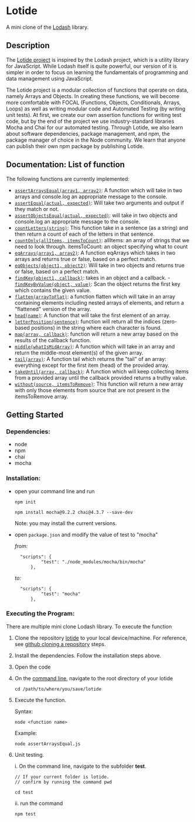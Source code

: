 # Lotide

A mini clone of the [Lodash](https://lodash.com) library.

## Description
The [Lotide project](https://github.com/Rusgyn/lotide) is inspired by the Lodash project, which is a utility library for JavaScript. While Lodash itself is quite powerful, our version of it is simpler in order to focus on learning the fundamentals of programming and data management using JavaScript.

The Lotide project is a modular collection of functions that operate on data, namely Arrays and Objects. In creating these functions, we will become more comfortable with FOCAL (Functions, Objects, Conditionals, Arrays, Loops) as well as writing modular code and Automated Testing (by writing unit tests). At first, we create our own assertion functions for writing test code, but by the end of the project we use industry-standard libraries Mocha and Chai for our automated testing. Through Lotide, we also learn about software dependencies, package management, and npm, the package manager of choice in the Node community. We learn that anyone can publish their own npm package by publishing Lotide.

## Documentation: List of function

The following functions are currently implemented:

- [`assertArraysEqual(array1, array2)`](https://github.com/Rusgyn/lotide/blob/main/assertArraysEqual.js): A function which will take in two arrays and console.log an appropriate message to the console.
- [`assertEqual(actual, expected)`](https://github.com/Rusgyn/lotide/blob/main/assertEqual.js): Will take two arguments and output if they match or not.
- [`assertObjectsEqual(actual, expected)`](https://github.com/Rusgyn/lotide/blob/main/assertObjectsEqual.js): will take in two objects and console.log an appropriate message to the console.
- [`countLetters(string)`](https://github.com/Rusgyn/lotide/blob/main/countLetters.js): This function take in a sentence (as a string) and then return a count of each of the letters in that sentence.
- [`countOnly(allItems, itemsToCount)`](https://github.com/Rusgyn/lotide/blob/main/countOnly.js): allItems: an array of strings that we need to look through. itemsToCount: an object specifying what to count
- [`eqArrays(array1, array2)`](https://github.com/Rusgyn/lotide/blob/main/eqArrays.js): A function eqArrays which takes in two arrays and returns true or false, based on a perfect match.
- [`eqObjects(object1, object2)`](https://github.com/Rusgyn/lotide/blob/main/eqObjects.js): Will take in two objects and returns true or false, based on a perfect match.
- [`findKey(object1, callback)`](https://github.com/Rusgyn/lotide/blob/main/findKey.js): takes in an object and a callback.
-[`findKeyByValue(object, value)`](https://github.com/Rusgyn/lotide/blob/main/findKeyByValue.js): Scan the object returns the first key which contains the given value.
- [`flatten(arrayToFlat)`](https://github.com/Rusgyn/lotide/blob/main/flatten.js): a function flatten which will take in an array containing elements including nested arrays of elements, and return a "flattened" version of the array.
- [`head(name)`](https://github.com/Rusgyn/lotide/blob/main/head.js): A function that will take the first element of an array.
- [`letterPosition(sentence)`](https://github.com/Rusgyn/lotide/blob/main/letterPositions.js): function will return all the indices (zero-based positions) in the string where each character is found.
- [`map(array, callback)`](https://github.com/Rusgyn/lotide/blob/main/map.js): function will return a new array based on the results of the callback function.
- [`middle(whatIsMidArray)`](https://github.com/Rusgyn/lotide/blob/main/middle.js): A function which will take in an array and return the middle-most element(s) of the given array.
- [`tail(array)`](https://github.com/Rusgyn/lotide/blob/main/tail.js): A function tail which returns the "tail" of an array: everything except for the first item (head) of the provided array.
- [`takeUntil(array, callback)`](https://github.com/Rusgyn/lotide/blob/main/takeUntil.js): A function which will keep collecting items from a provided array until the callback provided returns a truthy value.
- [`without(source, itemsToRemove)`](https://github.com/Rusgyn/lotide/blob/main/without.js): This function will return a new array with only those elements from source that are not present in the itemsToRemove array.

## Getting Started

### Dependencies:
- node
- npm
- chai
- mocha

### Installation:
- open your command line and run

    `npm init`

    `npm install mocha@9.2.2 chai@4.3.7 --save-dev`

    Note: you may install the current versions.

- open `package.json` and modify the value of test to "mocha"

  <i>from:</i>

        "scripts": {
                "test": "./node_modules/mocha/bin/mocha"
            },
    
  <i>to:</i>

        "scripts": {
                "test": "mocha"
            },

### Executing the Program:
There are multiple mini clone Lodash library. To execute the function

1. Clone the repository [lotide](https://github.com/Rusgyn/lotide) to your local device/machine.
  For reference, see [github cloning a repository](https://docs.github.com/en/repositories/creating-and-managing-repositories/cloning-a-repository) steps. 
2. Install the dependencies. Follow the installation steps above.
3. Open the code
4. On the [command line](https://developer.mozilla.org/en-US/docs/Learn/Tools_and_testing/Understanding_client-side_tools/Command_line), navigate to the root directory of your lotide
    ```
    cd /path/to/where/you/save/lotide
    ```
5. Execute the function.

    Syntax:
    ```
    node <function name>
    ```

    Example:
    ```
    node assertArraysEqual.js
    ```
6. Unit testing.

    i.  On the command line, navigate to the subfolder <b>test</b>.
    ```
    // If your current folder is lotide.
    // confirm by running the command pwd

    cd test
    ```
    ii.  run the command
    ```
    npm test
    ```

